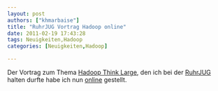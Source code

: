 ```yaml
---
layout: post
authors: ["khmarbaise"]
title: "RuhrJUG Vortrag Hadoop online"
date: 2011-02-19 17:43:28
tags: Neuigkeiten,Hadoop
categories: [Neuigkeiten,Hadoop]

---
```

Der Vortrag zum Thema <a href="http://www.soebes.de/files/RuhrJUGEssenHadoop-20110217.pdf">Hadoop Think Large</a>, den ich bei der <a href="http://ruhrjug.de/">RuhrJUG</a> halten durfte habe ich nun <a href="http://www.soebes.de/public/lectures.de.html">online</a> gestellt.
